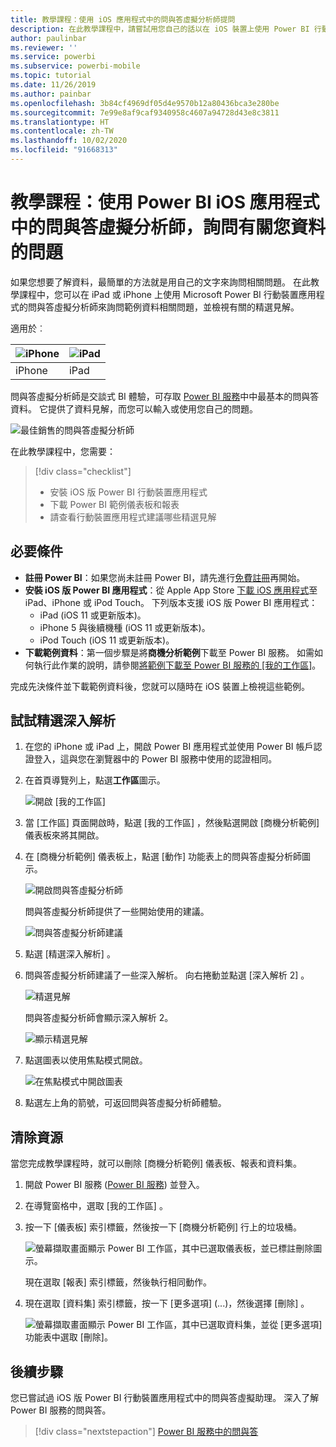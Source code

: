 ```yaml
---
title: 教學課程：使用 iOS 應用程式中的問與答虛擬分析師提問
description: 在此教學課程中，請嘗試用您自己的話以在 iOS 裝置上使用 Power BI 行動裝置應用程式中問與答虛擬分析師來詢問範例資料相關問題。
author: paulinbar
ms.reviewer: ''
ms.service: powerbi
ms.subservice: powerbi-mobile
ms.topic: tutorial
ms.date: 11/26/2019
ms.author: painbar
ms.openlocfilehash: 3b84cf4969df05d4e9570b12a80436bca3e280be
ms.sourcegitcommit: 7e99e8af9caf9340958c4607a94728d43e8c3811
ms.translationtype: HT
ms.contentlocale: zh-TW
ms.lasthandoff: 10/02/2020
ms.locfileid: "91668313"
---
```

# <a name="tutorial-ask-questions-about-your-data-with-the-qa-virtual-analyst-in-the-power-bi-ios-apps"></a>教學課程：使用 Power BI iOS 應用程式中的問與答虛擬分析師，詢問有關您資料的問題

如果您想要了解資料，最簡單的方法就是用自己的文字來詢問相關問題。 在此教學課程中，您可以在 iPad 或 iPhone 上使用 Microsoft Power BI 行動裝置應用程式的問與答虛擬分析師來詢問範例資料相關問題，並檢視有關的精選見解。 

適用於︰

| ![iPhone](./media/tutorial-mobile-apps-ios-qna/iphone-logo-50-px.png) | ![iPad](./media/tutorial-mobile-apps-ios-qna/ipad-logo-50-px.png) |
|:--- |:--- |
| iPhone |iPad |

問與答虛擬分析師是交談式 BI 體驗，可存取 [Power BI 服務](https://powerbi.com)中中最基本的問與答資料。 它提供了資料見解，而您可以輸入或使用您自己的問題。

![最佳銷售的問與答虛擬分析師](./media/tutorial-mobile-apps-ios-qna/power-bi-ios-q-n-a-top-sale-intro.png)

在此教學課程中，您需要：

> [!div class="checklist"]
> * 安裝 iOS 版 Power BI 行動裝置應用程式
> * 下載 Power BI 範例儀表板和報表
> * 請查看行動裝置應用程式建議哪些精選見解

## <a name="prerequisites"></a>必要條件

* **註冊 Power BI**：如果您尚未註冊 Power BI，請先進行[免費註冊](https://app.powerbi.com/signupredirect?pbi_source=web)再開始。
* **安裝 iOS 版 Power BI 應用程式**：從 Apple App Store [下載 iOS 應用程式](https://apps.apple.com/app/microsoft-power-bi/id929738808)至 iPad、iPhone 或 iPod Touch。 下列版本支援 iOS 版 Power BI 應用程式：
  * iPad (iOS 11 或更新版本)。
  * iPhone 5 與後續機種 (iOS 11 或更新版本)。 
  * iPod Touch (iOS 11 或更新版本)。
* **下載範例資料**：第一個步驟是將**商機分析範例**下載至 Power BI 服務。 如需如何執行此作業的說明，請參閱[將範例下載至 Power BI 服務的 [我的工作區]](./mobile-apps-download-samples.md)。


完成先決條件並下載範例資料後，您就可以隨時在 iOS 裝置上檢視這些範例。

## <a name="try-featured-insights"></a>試試精選深入解析
1. 在您的 iPhone 或 iPad 上，開啟 Power BI 應用程式並使用 Power BI 帳戶認證登入，這與您在瀏覽器中的 Power BI 服務中使用的認證相同。

2. 在首頁導覽列上，點選**工作區**圖示。

    ![開啟 [我的工作區]](./media/tutorial-mobile-apps-ios-qna/power-bi-qna-open-myworkspace.png)

3. 當 [工作區] 頁面開啟時，點選 [我的工作區]  ，然後點選開啟 [商機分析範例]  儀表板來將其開啟。


3. 在 [商機分析範例] 儀表板上，點選 [動作] 功能表上的問與答虛擬分析師圖示。

    ![開啟問與答虛擬分析師](./media/tutorial-mobile-apps-ios-qna/power-bi-qna-open-qna.png)

    問與答虛擬分析師提供了一些開始使用的建議。

    ![問與答虛擬分析師建議](./media/tutorial-mobile-apps-ios-qna/power-bi-qna-suggestions.png)

3. 點選 [精選深入解析]  。

4. 問與答虛擬分析師建議了一些深入解析。 向右捲動並點選 [深入解析 2]  。

    ![精選見解](./media/tutorial-mobile-apps-ios-qna/power-bi-ios-qna-suggest-insight-2.png)

   問與答虛擬分析師會顯示深入解析 2。

    ![顯示精選見解](./media/tutorial-mobile-apps-ios-qna/power-bi-ios-qna-show-insight-2.png)

5. 點選圖表以使用焦點模式開啟。

    ![在焦點模式中開啟圖表](./media/tutorial-mobile-apps-ios-qna/power-bi-ios-qna-open-insight-2.png)

6. 點選左上角的箭號，可返回問與答虛擬分析師體驗。

## <a name="clean-up-resources"></a>清除資源

當您完成教學課程時，就可以刪除 [商機分析範例] 儀表板、報表和資料集。

1. 開啟 Power BI 服務 ([Power BI 服務](https://app.powerbi.com)) 並登入。

2. 在導覽窗格中，選取 [我的工作區]  。

3. 按一下 [儀表板] 索引標籤，然後按一下 [商機分析範例] 行上的垃圾桶。

    ![螢幕擷取畫面顯示 Power BI 工作區，其中已選取儀表板，並已標註刪除圖示。](./media/tutorial-mobile-apps-ios-qna/power-bi-tutorial-mobile-apps-ios-qna-delete-opportunity-analysis-sample.png)

    現在選取 [報表] 索引標籤，然後執行相同動作。

4. 現在選取 [資料集] 索引標籤，按一下 [更多選項]  (...)，然後選擇 [刪除]  。

    ![螢幕擷取畫面顯示 Power BI 工作區，其中已選取資料集，並從 [更多選項] 功能表中選取 [刪除]。](./media/tutorial-mobile-apps-ios-qna/power-bi-tutorial-mobile-apps-ios-qna-delete-opportunity-analysis-sample-datasets.png)

## <a name="next-steps"></a>後續步驟

您已嘗試過 iOS 版 Power BI 行動裝置應用程式中的問與答虛擬助理。 深入了解 Power BI 服務的問與答。
> [!div class="nextstepaction"]
> [Power BI 服務中的問與答](../end-user-q-and-a.md)
